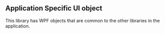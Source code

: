 ## Application Specific UI object

This library has WPF objects that are common to the other libraries in the application.